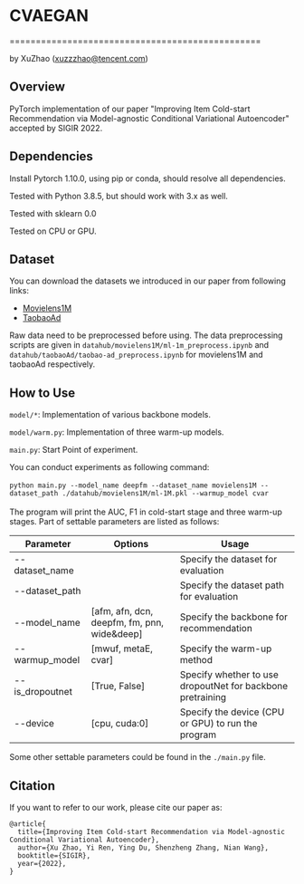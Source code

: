 # CVAEGAN

================================================

by XuZhao (<xuzzzhao@tencent.com>)

Overview
--------

PyTorch implementation of our paper "Improving Item Cold-start Recommendation via Model-agnostic Conditional Variational Autoencoder" accepted by SIGIR 2022.


Dependencies
------------

Install Pytorch 1.10.0, using pip or conda, should resolve all dependencies.

Tested with Python 3.8.5, but should work with 3.x as well.

Tested with sklearn 0.0

Tested on CPU or GPU.

Dataset
-------

You can download the datasets we introduced in our paper from following links:
* [Movielens1M](http://files.grouplens.org/datasets/movielens/)
* [TaobaoAd](https://tianchi.aliyun.com/dataset/dataDetail?dataId=56)

Raw data need to be preprocessed before using. The data preprocessing scripts are given in `datahub/movielens1M/ml-1m_preprocess.ipynb` and `datahub/taobaoAd/taobao-ad_preprocess.ipynb` for movielens1M and taobaoAd respectively.

How to Use
----------
`model/*`: Implementation of various backbone models.

`model/warm.py`: Implementation of three warm-up models. 

`main.py`: Start Point of experiment.

You can conduct experiments as following command:
<br>
<br>
`python main.py --model_name deepfm --dataset_name movielens1M --dataset_path ./datahub/movielens1M/ml-1M.pkl --warmup_model cvar`
<br>
<br>
The program will print the AUC, F1 in cold-start stage and three warm-up stages. Part of settable parameters are listed as follows:

Parameter | Options | Usage
--------- | ------- | -----
--dataset_name |  | Specify the dataset for evaluation
--dataset_path | | Specify the dataset path for evaluation
--model_name | [afm, afn, dcn, deepfm, fm, pnn, wide&deep] | Specify the backbone for recommendation 
--warmup_model |[mwuf, metaE, cvar] | Specify the warm-up method
--is_dropoutnet | [True, False] | Specify whether to use dropoutNet for backbone pretraining
--device | [cpu, cuda:0] | Specify the device (CPU or GPU) to run the program

Some other settable parameters could be found in the `./main.py` file.


Citation
--------


If you want to refer to our work, please cite our paper as:
```
@article{
  title={Improving Item Cold-start Recommendation via Model-agnostic Conditional Variational Autoencoder},
  author={Xu Zhao, Yi Ren, Ying Du, Shenzheng Zhang, Nian Wang},
  booktitle={SIGIR},
  year={2022},
}
```
